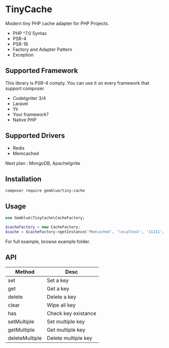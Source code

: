# TinyCache

Modern tiny PHP cache adapter for PHP Projects. 

- PHP ^7.0 Syntax
- PSR-4
- PSR-16
- Factory and Adapter Pattern
- Exception

## Supported Framework

This library is PSR-4 comply. You can use it on every framework that support composer.

- CodeIgniter 3/4
- Laravel
- Yii
- Your framework?
- Native PHP

## Supported Drivers

- Redis
- Memcached

Next plan : MongoDB, ApacheIgnite

## Installation

`composer require gemblue/tiny-cache`

## Usage

```php
use Gemblue\TinyCache\CacheFactory;

$cacheFactory = new CacheFactory;
$cache = $cacheFactory->getInstance('Memcached', 'localhost', '11211', true);
```

For full example, browse example folder.

## API

| Method | Desc |
--- | --- |
| set | Set a key |
| get | Get a key |
| delete | Delete a key |
| clear | Wipe all key |
| has | Check key existance |
| setMultiple | Set multiple key |
| getMultiple | Get multiple key |
| deleteMultiple | Delete multiple key |



